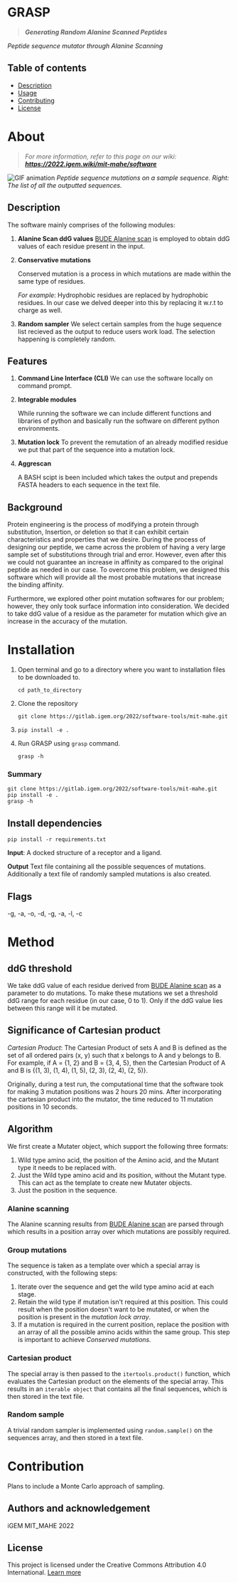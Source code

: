 # GRASP
> ***Generating Random Alanine Scanned Peptides***

*Peptide sequence mutator through Alanine Scanning*

## Table of contents

-  [Description](#description)
-  [Usage](#usage)
-  [Contributing](#contribution)
-  [License](#license)

# About

> *For more information, refer to this page on our wiki: **https://2022.igem.wiki/mit-mahe/software***

![GIF animation](https://static.igem.wiki/teams/4200/wiki/software/cartesianproduct-manimce-v0-16-0-post0.gif)
*Peptide sequence mutations on a sample sequence. Right: The list of all the outputted sequences.*

## Description

The software mainly comprises of the following modules:

1. **Alanine Scan ddG values**
   [BUDE Alanine scan](https://pragmaticproteindesign.bio.ed.ac.uk/balas/) is employed to obtain ddG values of each residue present in the input.

2. **Conservative mutations**

   Conserved mutation is a process in which mutations are made within the same type of residues.

   *For example*: Hydrophobic residues are replaced by hydrophobic residues. In our case we delved deeper into this by replacing it w.r.t to charge as well.

3. **Random sampler**
   We select certain samples from the huge sequence list recieved as the output to reduce users work load. The selection happening is completely random.

## Features

1. **Command Line Interface (CLI)**
   We can use the software locally on command prompt.

2. **Integrable modules**

   While running the software we can include different functions and libraries of python and basically run the software on different python environments.

3. **Mutation lock**
   To prevent the remutation of an already modified residue we put that part of the sequence into a mutation lock.

4. **Aggrescan**

   A BASH scipt is been included which takes the output and prepends FASTA headers to each sequence in the text file.

## Background

Protein engineering is the process of modifying a protein through substitution, Insertion, or deletion so that it can exhibit certain characteristics and properties that we desire. During the process of designing our peptide, we came across the problem of having a very large sample set of substitutions through trial and error. However, even after this we could not guarantee an increase in affinity as compared to the original peptide as needed in our case. To overcome this problem, we designed this software which will provide all the most probable mutations that increase the binding affinity.

Furthermore, we explored other point mutation softwares for our problem; however, they only took surface information into consideration. We decided to take ddG value of a residue as the parameter for mutation which give an increase in the accuracy of the mutation.

# Installation

1. Open terminal and go to a directory where you want to installation files to be downloaded to.

   ```shell
   cd path_to_directory
   ```

2. Clone the repository

   ```shell
   git clone https://gitlab.igem.org/2022/software-tools/mit-mahe.git
   ```

3. ```shell
   pip install -e .
   ```

4. Run GRASP using `grasp` command.
   
   ```shell
   grasp -h
   ```

### Summary

```shell
git clone https://gitlab.igem.org/2022/software-tools/mit-mahe.git
pip install -e .
grasp -h
```

## Install dependencies

   ```shell
   pip install -r requirements.txt
   ```

**Input**: A docked structure of a receptor and a ligand.

**Output** Text file containing all the possible sequences of mutations. Additionally a text file of randomly sampled mutations is also created.

## Flags

-g, -a, -o, -d, -g, -a, -l, -c

# Method

## ddG threshold

We take ddG value of each residue derived from [BUDE Alanine scan](https://pragmaticproteindesign.bio.ed.ac.uk/balas/) as a parameter to do mutations. To make these mutations we set a threshold ddG range for each residue (in our case, 0 to 1). Only if the ddG value lies between this range will it be mutated.

## Significance of Cartesian product

*Cartesian Product*: The Cartesian Product of sets A and B is defined as the set of all ordered pairs (x, y) such that x belongs to A and y belongs to B. 
For example, if A = {1, 2} and B = {3, 4, 5}, then the Cartesian Product of A and B is {(1, 3), (1, 4), (1, 5), (2, 3), (2, 4), (2, 5)}. 

Originally, during a test run, the computational time that the software took for making 3 mutation positions was 2 hours 20 mins.
After incorporating the cartesian product into the mutator, the time reduced to 11 mutation positions in 10 seconds.

## Algorithm

We first create a Mutater object, which support the following three formats:

1. Wild type amino acid, the position of the Amino acid, and the Mutant type it needs to be replaced with.
2. Just the Wild type amino acid and its position, without the Mutant type. This can act as the template to create new Mutater objects.
3. Just the position in the sequence.

### Alanine scanning

The Alanine scanning results from [BUDE Alanine scan](https://pragmaticproteindesign.bio.ed.ac.uk/balas/) are parsed through which results in a position array over which mutations are possibly required.

### Group mutations

The sequence is taken as a template over which a special array is constructed, with the following steps:

1. Iterate over the sequence and get the wild type amino acid at each stage.
2. Retain the wild type if mutation isn't required at this position. This could result when the position doesn't want to be mutated, or when the position is present in the *mutation lock array*.
3. If a mutation is required in the current position, replace the position with an array of all the possible amino acids within the same group. This step is important to achieve *Conserved mutations.*

### Cartesian product

The special array is then passed to the `itertools.product()` function, which evaluates the Cartesian product on the elements of the special array. This results in an `iterable object`  that contains all the final sequences, which is then stored in the text file.

### Random sample

A trivial random sampler is implemented using `random.sample()` on the sequences array, and then stored in a text file.

# Contribution

Plans to include a Monte Carlo approach of sampling.

## Authors and acknowledgement

iGEM MIT_MAHE 2022

## License

This project is licensed under the Creative Commons Attribution 4.0 International.
[Learn more](http://choosealicense.com/licenses/cc-by-4.0/)
